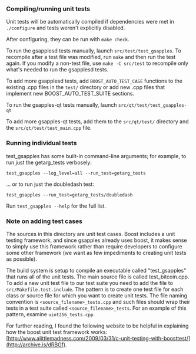 ### Compiling/running unit tests

Unit tests will be automatically compiled if dependencies were met in `./configure`
and tests weren't explicitly disabled.

After configuring, they can be run with `make check`.

To run the gsapplesd tests manually, launch `src/test/test_gsapples`. To recompile
after a test file was modified, run `make` and then run the test again. If you
modify a non-test file, use `make -C src/test` to recompile only what's needed
to run the gsapplesd tests.

To add more gsapplesd tests, add `BOOST_AUTO_TEST_CASE` functions to the existing
.cpp files in the `test/` directory or add new .cpp files that
implement new BOOST_AUTO_TEST_SUITE sections.

To run the gsapples-qt tests manually, launch `src/qt/test/test_gsapples-qt`

To add more gsapples-qt tests, add them to the `src/qt/test/` directory and
the `src/qt/test/test_main.cpp` file.

### Running individual tests

test_gsapples has some built-in command-line arguments; for
example, to run just the getarg_tests verbosely:

    test_gsapples --log_level=all --run_test=getarg_tests

... or to run just the doubledash test:

    test_gsapples --run_test=getarg_tests/doubledash

Run `test_gsapples --help` for the full list.

### Note on adding test cases

The sources in this directory are unit test cases.  Boost includes a
unit testing framework, and since gsapples already uses boost, it makes
sense to simply use this framework rather than require developers to
configure some other framework (we want as few impediments to creating
unit tests as possible).

The build system is setup to compile an executable called "test_gsapples"
that runs all of the unit tests.  The main source file is called
test_bitcoin.cpp. To add a new unit test file to our test suite you need
to add the file to `src/Makefile.test.include`. The pattern is to create
one test file for each class or source file for which you want to create
unit tests.  The file naming convention is `<source_filename>_tests.cpp`
and such files should wrap their tests in a test suite
called `<source_filename>_tests`. For an example of this pattern,
examine `uint256_tests.cpp`.

For further reading, I found the following website to be helpful in
explaining how the boost unit test framework works:
[http://www.alittlemadness.com/2009/03/31/c-unit-testing-with-boosttest/](http://archive.is/dRBGf).
